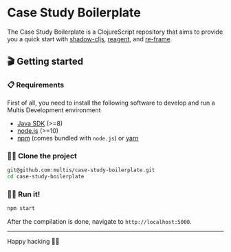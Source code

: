 # Case Study Boilerplate

The Case Study Boilerplate is a ClojureScript repository that aims to provide
you a quick start with [shadow-cljs](https://github.com/thheller/shadow-cljs),
[reagent](https://github.com/reagent-project/reagent), and
[re-frame](https://github.com/day8/re-frame).

## 🎬 Getting started

### 📋 Requirements

First of all, you need to install the following software to develop
and run a Multis Development environment

- [Java SDK](https://adoptopenjdk.net) (>=8)
- [node.js](https://www.npmjs.com) (>=10)
- [npm](https://www.npmjs.com/) (comes bundled with `node.js`) or [yarn](https://yarnpkg.com/)

### 👯‍♂️ Clone the project

```bash
git@github.com:multis/case-study-boilerplate.git
cd case-study-boilerplate
```

### 🏃‍♀️ Run it!

```bash
npm start
```

After the compilation is done, navigate to `http://localhost:5000`.

-----

Happy hacking 👩‍💻

